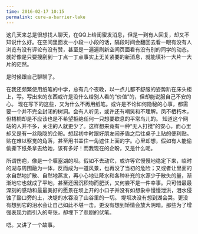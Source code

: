 ```yaml
---
time: 2016-02-17 10:15
permalink: cure-a-barrier-lake
---
```

这几天来总是很想找人聊天，在QQ上给闺蜜发消息，但是一到有人回复，却又不知说什么好。在空间里面发一小段一小段的话，隔段时间会翻回去看一眼有没有人浏览有没有评论有没有赞，甚至是一遍遍刷新空间页面看有没有别的同学的动态。就好像是只要搜刮到一丁点一丁点事实上无关紧要的新消息，就能填补一大片一大片的茫然。

是时候跟自己聊聊了。
<!--excerpt-->

在我还频繁使用纸笔的中学，总有几个夜晚，以一点儿都不舒服的姿势趴在床头柜上，写。写出来的东西或许是没什么给别人看的“价值”的，但却能说服自己不安的心。
现在写下的这些，又为什么不再用纸笔。或许是不论如何隐秘的心事，都需要一个并不完全封闭的树洞。会有人听见，或许还有嘲笑和不理解。凤不栖朽木，但梧桐却是不应该也是不希望拒绝任何一只想要歇息的平常鸟儿的。
知道这个网站的人并不多，关注的人就更少了。这样想来竟有一种“无人打搅”的安心，而心里却又是有一丝隐隐的企盼。想起初中时跟好朋友闹矛盾之后往桌子上贴的便利贴。贴在难以察觉的角落，甚至用书盖住一角遮住上面的字。心里却想，假如有人能偷偷撕下纸条拿去给她，该有多好！而我现在的企盼，又是什么呢。

所谓伤疤，像是一个堰塞湖的坝。假如不去动它，或许等它慢慢地稳定下来，临时的湖与周围融为一体，反而成为一道风景，也再没了当初的危险；又或者让里面的水自然地扩散、自然地蒸发，再小心地让降水和各种补充的水源少于散失的量，渐渐地它也就成了平地，甚至还因沉积物而肥沃，又何尝不是一件幸事。只可惜最最深刻的感动和最最美好的愿景在坝上开的小口子并没有如想象中慢慢泄洪，泪水侵蚀了豁口旁的土，决堤的水吞没了山谷里的一切。
堤坝决没有想到湖会哭。更没有想到它的泪水会让自己如此不堪一击。更没有想到矫情会放大阴暗。那些为了增强表现力而引入的夸张，却埋下了悲剧的伏笔。

唔。又讲了一个故事。



